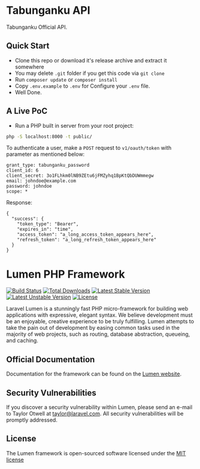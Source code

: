 # Tabunganku API

Tabunganku Official API.

## Quick Start

- Clone this repo or download it's release archive and extract it somewhere
- You may delete `.git` folder if you get this code via `git clone`
- Run `composer update` or `composer install`
- Copy `.env.example` to `.env` for Configure your `.env` file.
- Well Done. 

## A Live PoC

- Run a PHP built in server from your root project:

```sh
php -S localhost:8000 -t public/
```

To authenticate a user, make a `POST` request to `v1/oauth/token` with parameter as mentioned below:

```
grant_type: tabunganku_password
client_id: 6
client_secret: 3o1FLhkm0lNB9ZEtu6jFMZyhq1BpKtQbDUWmmegw
email: johndoe@example.com
password: johndoe
scope: *
```

Response:

```
{
  "success": {
    "token_type": "Bearer",
    "expires_in": "time",
    "access_token": "a_long_access_token_appears_here",
    "refresh_token": "a_long_refresh_token_appears_here"
  }
}
```

# Lumen PHP Framework

[![Build Status](https://travis-ci.org/laravel/lumen-framework.svg)](https://travis-ci.org/laravel/lumen-framework)
[![Total Downloads](https://poser.pugx.org/laravel/lumen-framework/d/total.svg)](https://packagist.org/packages/laravel/lumen-framework)
[![Latest Stable Version](https://poser.pugx.org/laravel/lumen-framework/v/stable.svg)](https://packagist.org/packages/laravel/lumen-framework)
[![Latest Unstable Version](https://poser.pugx.org/laravel/lumen-framework/v/unstable.svg)](https://packagist.org/packages/laravel/lumen-framework)
[![License](https://poser.pugx.org/laravel/lumen-framework/license.svg)](https://packagist.org/packages/laravel/lumen-framework)

Laravel Lumen is a stunningly fast PHP micro-framework for building web applications with expressive, elegant syntax. We believe development must be an enjoyable, creative experience to be truly fulfilling. Lumen attempts to take the pain out of development by easing common tasks used in the majority of web projects, such as routing, database abstraction, queueing, and caching.

## Official Documentation

Documentation for the framework can be found on the [Lumen website](http://lumen.laravel.com/docs).

## Security Vulnerabilities

If you discover a security vulnerability within Lumen, please send an e-mail to Taylor Otwell at taylor@laravel.com. All security vulnerabilities will be promptly addressed.

## License

The Lumen framework is open-sourced software licensed under the [MIT license](http://opensource.org/licenses/MIT)
